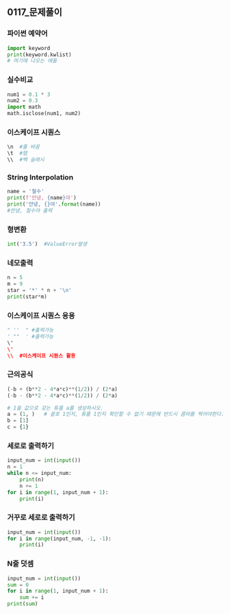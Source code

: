 ## 0117_문제풀이

### 파이썬 예약어

```python
import keyword
print(keyword.kwlist)
# 여기에 나오는 애들
```

### 실수비교

```python
num1 = 0.1 * 3
num2 = 0.3
import math
math.isclose(num1, num2)
```

### 이스케이프 시퀀스

```python
\n	#줄 바꿈
\t	#탭
\\	#백 슬래시
```

### String Interpolation

```python
name = '철수'
print(f'안녕, {name}야')
print('안녕, {}야'.format(name))
#안녕, 철수야 출력
```

### 형변환

```python
int('3.5')	#ValueError발생
```

### 네모출력

```python
n = 5
m = 9
star = '*' * n + '\n'
print(star*m)
```

### 이스케이프 시퀀스 응용

```python
" ''  "	#출력가능
' ""  '	#출력가능
\"
\'
\\	#이스케이프 시퀀스 활용
```

### 근의공식

```python
(-b + (b**2 - 4*a*c)**(1/2)) / (2*a)
(-b - (b**2 - 4*a*c)**(1/2)) / (2*a)
```

```python
# 1을 값으로 갖는 튜플 a를 생성하시오.
a = (1, )	# 괄호 1인지, 튜플 1인지 확인할 수 없기 때문에 반드시 콤마를 찍어야한다.
b = [1]
c = {1}
```

### 세로로 출력하기

```python
input_num = int(input())
n = 1
while n <= input_num:
    print(n)
    n += 1
for i in range(1, input_num + 1):
    print(i)
```

### 거꾸로 세로로 출력하기

```python
input_num = int(input())
for i in range(input_num, -1, -1):
    print(i)
```

### N줄 덧셈

```python
input_num = int(input())
sum = 0
for i in range(1, input_num + 1):
    sum += i
print(sum)
```











